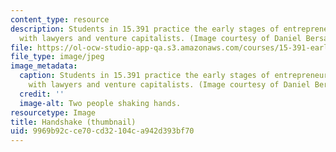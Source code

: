 ```yaml
---
content_type: resource
description: Students in 15.391 practice the early stages of entrepreneurship by working
  with lawyers and venture capitalists. (Image courtesy of Daniel Bersak.)
file: https://ol-ocw-studio-app-qa.s3.amazonaws.com/courses/15-391-early-stage-capital-fall-2010/9969b92cce70cd32104ca942d393bf70_15-391f10-th.jpg
file_type: image/jpeg
image_metadata:
  caption: Students in 15.391 practice the early stages of entrepreneurship by working
    with lawyers and venture capitalists. (Image courtesy of Daniel Bersak.)
  credit: ''
  image-alt: Two people shaking hands.
resourcetype: Image
title: Handshake (thumbnail)
uid: 9969b92c-ce70-cd32-104c-a942d393bf70
---
```

